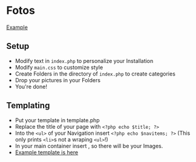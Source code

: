 # Fotos
[Example](http://fotos.lukasepple.de/)
## Setup
* Modify text in `index.php` to personalize your Installation
* Modify `main.css` to customize style
* Create Folders in the directory of `index.php` to create categories
* Drop your pictures in your Folders
* You're done!

## Templating
* Put your template in template.php
* Replace the title of your page with `<?php echo $title; ?>`
* Into the `<ul>` of your Navigation insert `<?php echo $navitems; ?>` (This only prints `<li>`s not a wraping `<ul>`!)
* In your main container insert <?php echo $content; ?>, so there will be your Images.
* [Example template is here](./template.php)